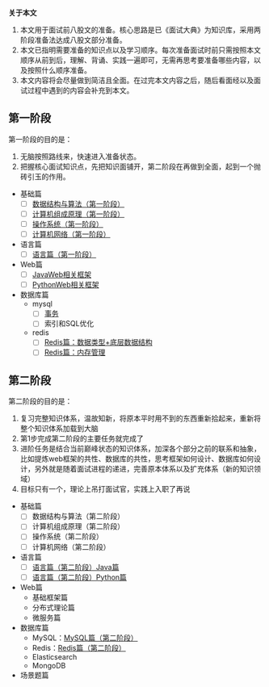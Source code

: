 **关于本文**

1. 本文用于面试前八股文的准备。核心思路是已《面试大典》为知识库，采用两阶段准备法达成八股文部分准备。
2. 本文已指明需要准备的知识点以及学习顺序。每次准备面试时前只需按照本文顺序从前到后，理解、背诵、实践一遍即可，无需再思考要准备哪些内容，以及按照什么顺序准备。
3. 本文内容将会尽量做到简洁且全面。在过完本文内容之后，随后看面经以及面试过程中遇到的内容会补充到本文。

## 第一阶段

第一阶段的目的是：

1. 无脑按照路线来，快速进入准备状态。
2. 把握核心面试知识点，先把知识面铺开，第二阶段在再做到全面，起到一个抛砖引玉的作用。

 - 基础篇
   - [ ] [数据结构与算法（第一阶段）](https://blog.csdn.net/UZDW_/article/details/142743283)
   - [ ] [计算机组成原理（第一阶段）](https://yecao.blog.csdn.net/article/details/142865102)
   - [ ] [操作系统（第一阶段）](https://yecao.blog.csdn.net/article/details/142865274)
   - [ ] [计算机网络（第一阶段）](https://yecao.blog.csdn.net/article/details/142865283)
 - 语言篇
   - [ ] [语言篇（第一阶段）](https://blog.csdn.net/UZDW_/article/details/142656706)
 - Web篇
   - [ ] [JavaWeb相关框架](https://yecao.blog.csdn.net/article/details/142679837)
   - [ ] [PythonWeb相关框架](https://yecao.blog.csdn.net/article/details/142680781)
 - 数据库篇
   - mysql
     - [ ] [事务](https://yecao.blog.csdn.net/article/details/142691946)
     - [ ] 索引和SQL优化
   - redis
     - [ ] [Redis篇：数据类型+底层数据结构](https://yecao.blog.csdn.net/article/details/142707524)
     - [ ] [Redis篇：内存管理](https://yecao.blog.csdn.net/article/details/142708175)

## 第二阶段

第二阶段的目的是：

1. 复习完整知识体系，温故知新，将原本平时用不到的东西重新拾起来，重新将整个知识体系加载到大脑
2. 第1步完成第二阶段的主要任务就完成了
3. 进阶任务是结合当前巅峰状态的知识体系，加深各个部分之前的联系和抽象，比如提炼web框架的共性、数据库的共性，思考框架如何设计、数据库如何设计，另外就是随着面试进程的递进，完善原本体系以及扩充体系（新的知识领域）
4. 目标只有一个，理论上吊打面试官，实践上入职了再说

- 基础篇
  - [ ] 数据结构与算法（第二阶段）
  - [ ] 计算机组成原理（第二阶段）
  - [ ] 操作系统（第二阶段）
  - [ ] 计算机网络（第二阶段）
- 语言篇
  - [ ] [语言篇（第二阶段）Java篇](https://yecao.blog.csdn.net/article/details/142816580)
  - [ ] [语言篇（第二阶段）Python篇](https://yecao.blog.csdn.net/article/details/142849403)
- Web篇
  - 基础框架篇
  - 分布式理论篇
  - 微服务篇
- 数据库篇
  - MySQL：[MySQL篇（第二阶段）](https://blog.csdn.net/UZDW_/article/details/143131539)
  - Redis：[Redis篇（第二阶段）](https://blog.csdn.net/UZDW_/article/details/143009064)
  - Elasticsearch
  - MongoDB
- 场景题篇